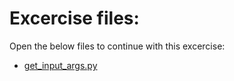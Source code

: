 # Excercise files:

Open the below files to continue with this excercise:

- [get_input_args.py](../intropyproject-classify-pet-images/get_input_args.py)
